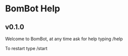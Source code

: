 # BomBot Help

## v0.1.0

Welcome to BomBot, at any time ask for help typing /help

To restart type /start
